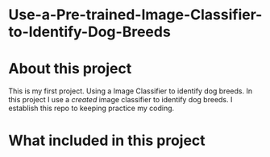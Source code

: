# Use-a-Pre-trained-Image-Classifier-to-Identify-Dog-Breeds

# About this project
This is my first project. Using a Image Classifier to identify dog breeds.
In this project I use a _created_ image classifier to identify dog breeds. 
I establish this repo to keeping practice my coding.

# What included in this project

